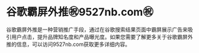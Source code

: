 # 谷歌霸屏外推㊗️9527nb.com㊗️

谷歌霸屏外推是一种营销推广手段，通过在谷歌搜索结果页面中霸屏展示广告来吸引用户点击，提升品牌知名度和产品曝光度。如果您需要了解更多关于谷歌霸屏外推的信息，可以访问9527nb.com获取更多详细内容。